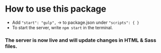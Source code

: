 # How to use this package

* Add `"start": "gulp",` -> to package.json under `"scripts": { }`
* To start the server, write `npm start` in the terminal.

### The server is now live and will update changes in HTML & Sass files.